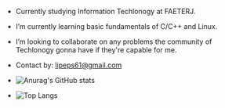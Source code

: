 - Currently studying Information Techlonogy at FAETERJ.
- I’m currently learning basic fundamentals of C/C++ and Linux. 
- I’m looking to collaborate on any problems the community of Techlonogy gonna have if they're capable for me.
- Contact by: lipeps61@gmail.com

- ![Anurag's GitHub stats](https://github-readme-stats.vercel.app/api?username=FelipeSutter&show_icons=true&theme=dark)
  
- ![Top Langs](https://github-readme-stats.vercel.app/api/top-langs/?username=FelipeSutter&layout=compact&theme=dark)


